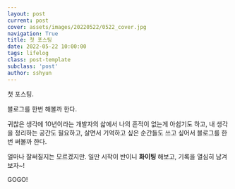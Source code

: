 ```yaml
---
layout: post
current: post
cover: assets/images/20220522/0522_cover.jpg
navigation: True
title: 첫 포스팅
date: 2022-05-22 10:00:00
tags: lifelog
class: post-template
subclass: 'post'
author: sshyun
---
```


첫 포스팅.

블로그를 한번 해볼까 한다.

귀찮은 생각에 10년이라는 개발자의 삷에서 나의 흔적이 없는게 아쉽기도 하고,
내 생각을 정리하는 공간도 필요하고,
살면서 기억하고 싶은 순간들도 쓰고 싶어서 블로그를 한번 써볼까 한다.

얼마나 잘써질지는 모르겠지만. 일딴 시작이 반이니 **화이팅** 해보고, 기록을 열심히 남겨보자~!

GOGO!